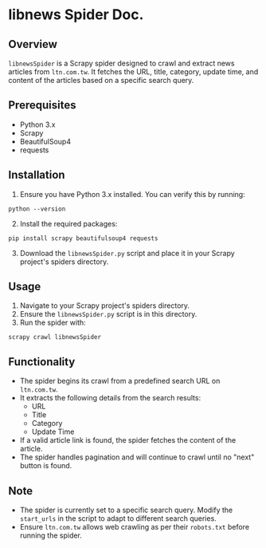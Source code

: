 
# libnews Spider Doc.
## Overview

`libnewsSpider` is a Scrapy spider designed to crawl and extract news articles from `ltn.com.tw`. It fetches the URL, title, category, update time, and content of the articles based on a specific search query.

## Prerequisites

- Python 3.x
- Scrapy
- BeautifulSoup4
- requests

## Installation

1. Ensure you have Python 3.x installed. You can verify this by running:
```shell
python --version
```

2. Install the required packages:
```shell
pip install scrapy beautifulsoup4 requests
```

3. Download the `libnewsSpider.py` script and place it in your Scrapy project's spiders directory.

## Usage

1. Navigate to your Scrapy project's spiders directory.
2. Ensure the `libnewsSpider.py` script is in this directory.
3. Run the spider with:
```shell
scrapy crawl libnewsSpider
```

## Functionality

- The spider begins its crawl from a predefined search URL on `ltn.com.tw`.
- It extracts the following details from the search results:
  - URL
  - Title
  - Category
  - Update Time
- If a valid article link is found, the spider fetches the content of the article.
- The spider handles pagination and will continue to crawl until no "next" button is found.

## Note

- The spider is currently set to a specific search query. Modify the `start_urls` in the script to adapt to different search queries.
- Ensure `ltn.com.tw` allows web crawling as per their `robots.txt` before running the spider.

